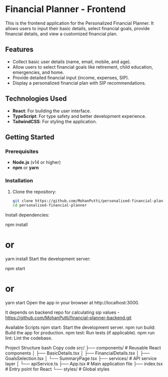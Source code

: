 # Financial Planner - Frontend

This is the frontend application for the Personalized Financial Planner. It allows users to input their basic details, select financial goals, provide financial details, and view a customized financial plan.

## Features

- Collect basic user details (name, email, mobile, and age).
- Allow users to select financial goals like retirement, child education, emergencies, and home.
- Provide detailed financial input (income, expenses, SIP).
- Display a personalized financial plan with SIP recommendations.

## Technologies Used

- **React**: For building the user interface.
- **TypeScript**: For type safety and better development experience.
- **TailwindCSS**: For styling the application.

## Getting Started

### Prerequisites

- **Node.js** (v14 or higher)
- **npm** or **yarn**

### Installation

1. Clone the repository:
   ```bash
   git clone https://github.com/MohanPutti/personalised-financial-planner.git
   cd personalised-financial-planner
Install dependencies:

npm install
# or
yarn install
Start the development server:

npm start
# or
yarn start
Open the app in your browser at http://localhost:3000.

It depends on backend repo for calculating sip values - https://github.com/MohanPutti/financial-planner-backend.git


Available Scripts
npm start: Start the development server.
npm run build: Build the app for production.
npm test: Run tests (if applicable).
npm run lint: Lint the codebase.

Project Structure
bash
Copy code
src/
├── components/         # Reusable React components
│   ├── BasicDetails.tsx
│   ├── FinancialDetails.tsx
│   ├── GoalsSelection.tsx
│   └── SummaryPage.tsx
├── services/           # API service layer
│   └── apiService.ts
├── App.tsx             # Main application file
├── index.tsx           # Entry point for React
└── styles/             # Global styles

